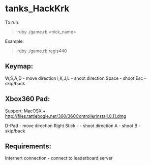 tanks_HackKrk
=============

To run:

> ruby ./game.rb <nick_name>

Example:

> ruby ./game.rb regis440

Keymap:
-------------

W,S,A,D - move direction
I,K,J,L - shoot direction
Space - shoot
Esc - skip/back

Xbox360 Pad:
-------------

Support:
MacOSX + http://files.tattiebogle.net/360/360ControllerInstall.0.11.dmg

D-Pad - move direction
Right Stick - - shoot direction
A - shoot
B - skip/back

Requirements:
-------------

Internert connection - connect to leaderboard server